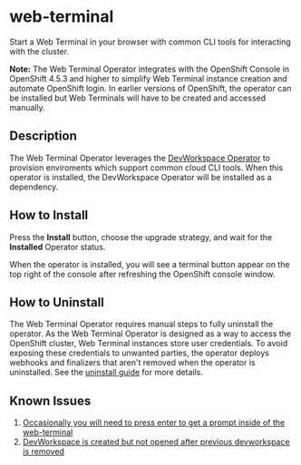 # web-terminal

Start a Web Terminal in your browser with common CLI tools for interacting with
the cluster.

**Note:** The Web Terminal Operator integrates with the OpenShift Console in
OpenShift 4.5.3 and higher to simplify Web Terminal instance creation and
automate OpenShift login. In earlier versions of OpenShift, the operator can
be installed but Web Terminals will have to be created and accessed manually.

## Description
The Web Terminal Operator leverages the
[DevWorkspace Operator](https://github.com/devfile/devworkspace-operator)
to provision enviroments which support common cloud CLI tools. When this
operator is installed, the DevWorkspace Operator will be installed as a
dependency.

## How to Install
Press the **Install** button, choose the upgrade strategy, and wait for the
**Installed** Operator status.

When the operator is installed, you will see a terminal button appear on the
top right of the console after refreshing the OpenShift console window.

## How to Uninstall
The Web Terminal Operator requires manual steps to fully uninstall the operator.
As the Web Terminal Operator is designed as a way to access the OpenShift
cluster, Web Terminal instances store user credentials. To avoid exposing these
credentials to unwanted parties, the operator deploys webhooks and finalizers
that aren't removed when the operator is uninstalled. See the
[uninstall guide](https://docs.openshift.com/container-platform/latest/web_console/odc-about-web-terminal.html) 
for more details.

## Known Issues
1. [Occasionally you will need to press enter to get a prompt inside of the web-terminal](https://issues.redhat.com/browse/WTO-43)
2. [DevWorkspace is created but not opened after previous devworkspace is removed](https://issues.redhat.com/browse/WTO-44)
